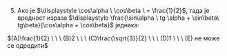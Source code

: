 5. Ако је $\displaystyle \cos\alpha \ \cos\beta \ = \frac{1}{2}$, тада је вредност израза $\displaystyle \frac{\sin\alpha \ tg \alpha + \sin\beta\ tg\beta}{\cos\alpha + \cos\beta}$ једнака:

$(A)\frac{1}{2} \ \ \ (B)2 \ \ \ (C)\frac{\sqrt{3}}{2} \ \ \ (D)1 \ \ \ (E) не може се одредити$
